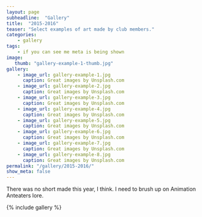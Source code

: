 ```yaml
---
layout: page
subheadline:  "Gallery"
title:  "2015-2016"
teaser: "Select examples of art made by club members."
categories:
    - gallery
tags:
    - if you can see me meta is being shown
image:
   thumb: "gallery-example-1-thumb.jpg"
gallery:
    - image_url: gallery-example-1.jpg
      caption: Great images by Unsplash.com
    - image_url: gallery-example-2.jpg
      caption: Great images by Unsplash.com
    - image_url: gallery-example-3.jpg
      caption: Great images by Unsplash.com
    - image_url: gallery-example-4.jpg
      caption: Great images by Unsplash.com
    - image_url: gallery-example-5.jpg
      caption: Great images by Unsplash.com
    - image_url: gallery-example-6.jpg
      caption: Great images by Unsplash.com
    - image_url: gallery-example-7.jpg
      caption: Great images by Unsplash.com
    - image_url: gallery-example-8.jpg
      caption: Great images by Unsplash.com
permalink: "/gallery/2015-2016/"
show_meta: false
---
```

There was no short made this year, I think. I need to brush up on Animation Anteaters lore.
<!--more-->

{% include gallery %}

